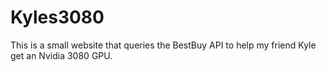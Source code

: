# Kyles3080
This is a small website that queries the BestBuy API to help my friend Kyle get an Nvidia 3080 GPU.
